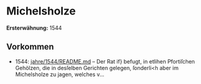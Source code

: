 # Michelsholze

**Ersterwähnung:** 1544

## Vorkommen
- 1544: [jahre/1544/README.md](../jahre/1544/README.md) – Der Rat if} befugt, in etlihen Pfortiſchen Gehölzen,
die in desſelben Gerichten gelegen, ſonderli<h aber im
Michelsholze zu jagen, welches v...
